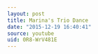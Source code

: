 ```yaml
---
layout: post
title: Marina's Trio Dance
date: "2015-12-19 16:40:41"
source: youtube
uid: 0R8-WrV481E
---
```

